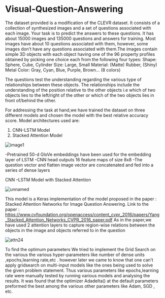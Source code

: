 # Visual-Question-Answering
The dataset provided is a modification of the CLEVR dataset. It consists of a collection of synthesized images and a set of questions associated with each image. Your task is to predict the answers to these questions. It has about 15000 images and 135000 questions and answers for training. Most images have about 10 questions associated with them, however, some images don’t have any questions associated with them.The images contain simple 3D objects with each object having one of the 96 property profiles obtained by picking one choice each from the following four types:
Shape: Sphere, Cube, Cylinder
Size: Large, Small
Material: (Matte) Rubber, (Shiny) Metal
Color: Gray, Cyan, Blue, Purple, Brown… (8 colors)

The questions test the understanding regarding the various type of relationships between these objects. The relationships include the understanding of the position relative to the other objects i.e which of two objects lies to the left/right of the other or which of the two objects lies in front of/behind the other. 


For addressing the task at hand,we have trained the dataset on three different models and chosen the model with the best relative accuracy score. Model architectures used are:
1.  CNN-LSTM Model
2.  Stacked Attention Model


![image1](https://user-images.githubusercontent.com/28951885/52520377-4456de80-2c8f-11e9-9851-e71919dd75fe.jpg)

-Pretrained 50-d GloVe embeddings have been used for the embedding layer of LSTM
-CNN head outputs 16 feature maps of size 8x8
-The question vector and flatten image vector are concatenated and fed into a series of dense layers





CNN –LSTM Model with Stacked Attention


![unnamed](https://user-images.githubusercontent.com/28951885/52520378-4751cf00-2c8f-11e9-9f21-ae4e3b5c3181.png)

This model is a Keras implementation of the model proposed in the paper : 
Stacked Attention Networks for Image Question Answering.
Link to the paper :
https://www.cvfoundation.org/openaccess/content_cvpr_2016/papers/Yang_Stacked_Attention_Networks_CVPR_2016_paper.pdf
As in the paper,we have used 2 attention layers to capture region-wise relations between the objects in the image and objects referred to in the question


![attn24](https://user-images.githubusercontent.com/28951885/52520375-3acd7680-2c8f-11e9-9adb-10de07378aef.jpg)

To find the optimum parameters We tried to implement the Grid Search on the various the various hyper-parameters like number of dense units ,epochs,learning rate,etc . however later we came to know that one can’t apply gridsearch on multi-input models like the ones being used to solve the given problem statement. Thus various parameters like epochs,learning rate were manually tested by running various models and analysing the results. It was found that the optimizer Adadelta() at the default parameters preformed the best among the various other parameters like Adam, SGD , etc. 

